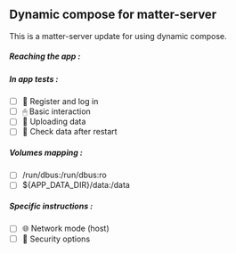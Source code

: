 ## Dynamic compose for matter-server
This is a matter-server update for using dynamic compose.
##### Reaching the app :
##### In app tests :
- [ ] 📝 Register and log in
- [ ] 🖱 Basic interaction
- [ ] 🌆 Uploading data
- [ ] 🔄 Check data after restart
##### Volumes mapping :
- [ ] /run/dbus:/run/dbus:ro
- [ ] ${APP_DATA_DIR}/data:/data
##### Specific instructions :
- [ ] 🌐 Network mode (host)
- [ ] 🔐 Security options
